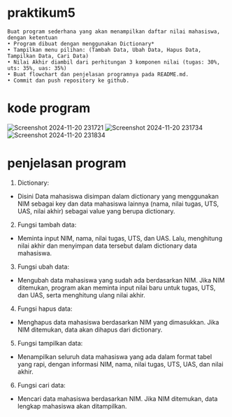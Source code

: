 # praktikum5
    Buat program sederhana yang akan menampilkan daftar nilai mahasiswa, dengan ketentuan
    • Program dibuat dengan menggunakan Dictionary*
    • Tampilkan menu pilihan: (Tambah Data, Ubah Data, Hapus Data, Tampilkan Data, Cari Data)
    • Nilai Akhir diambil dari perhitungan 3 komponen nilai (tugas: 30%, uts: 35%, uas: 35%)
    • Buat flowchart dan penjelasan programnya pada README.md.
    • Commit dan push repository ke github.
# kode program
![Screenshot 2024-11-20 231721](https://github.com/user-attachments/assets/389ebfa3-305e-4957-815c-42438306dc14)
![Screenshot 2024-11-20 231734](https://github.com/user-attachments/assets/68ceed99-0f42-4045-afb0-3448d640a48f)
![Screenshot 2024-11-20 231834](https://github.com/user-attachments/assets/b04a3334-988b-40b2-a107-4286955ad746)

# penjelasan program
1. Dictionary:
  - Disini Data mahasiswa disimpan dalam dictionary yang menggunakan NIM sebagai key dan data mahasiswa lainnya (nama, nilai tugas, UTS, UAS, nilai akhir) sebagai value 
    yang berupa dictionary.
2. Fungsi tambah data:
  - Meminta input NIM, nama, nilai tugas, UTS, dan UAS. Lalu, menghitung nilai akhir dan menyimpan data tersebut dalam dictionary data mahasiswa.
3. Fungsi ubah data:
 - Mengubah data mahasiswa yang sudah ada berdasarkan NIM. Jika NIM ditemukan, program akan meminta input nilai baru untuk tugas, UTS, dan UAS, serta menghitung ulang nilai 
   akhir.
4. Fungsi hapus data:
 - Menghapus data mahasiswa berdasarkan NIM yang dimasukkan. Jika NIM ditemukan, data akan dihapus dari dictionary.
5. Fungsi tampilkan data:
 - Menampilkan seluruh data mahasiswa yang ada dalam format tabel yang rapi, dengan informasi NIM, nama, nilai tugas, UTS, UAS, dan nilai akhir.
6. Fungsi cari data:
 - Mencari data mahasiswa berdasarkan NIM. Jika NIM ditemukan, data lengkap mahasiswa akan ditampilkan.


   
